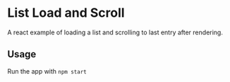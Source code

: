 # List Load and Scroll

A react example of loading a list and scrolling to last entry after rendering.

## Usage

Run the app with `npm start`